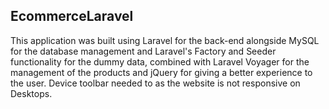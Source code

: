## EcommerceLaravel
This application was built using Laravel for the back-end alongside MySQL for the database management and Laravel's Factory and Seeder functionality for the dummy data, combined with Laravel Voyager for the management of the products and jQuery for giving a better experience to the user.
Device toolbar needed to as the website is not responsive on Desktops.
